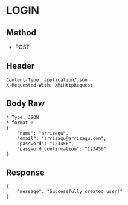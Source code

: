 # LOGIN

## Method

* POST

## Header

```
Content-Type: application/json
X-Requested-With: XMLHttpRequest
```

## Body Raw

```
* Type: JSON
* format : 
{
    "name": "arrizaqu",
    "email": "arrizaqu@arrizaqu.com",
    "password": "123456",
    "password_confirmation": "123456"
}
```

## Response

```
{
    "message": "Successfully created user!"
}
```



